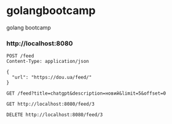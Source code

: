 # golangbootcamp
golang bootcamp


### http://localhost:8080


```
POST /feed
Content-Type: application/json

{
  "url": "https://dou.ua/feed/"
}
```

```
GET /feed?title=chatgpt&description=новий&limit=5&offset=0
```

```
GET http://localhost:8080/feed/3
```

```
DELETE http://localhost:8080/feed/3
```